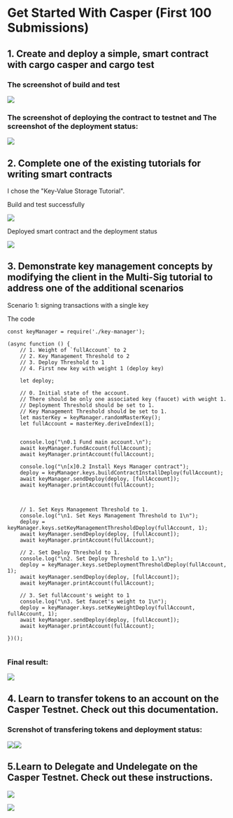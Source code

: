 # Get Started With Casper (First 100 Submissions)


## 1. Create and deploy a simple, smart contract with cargo casper and cargo test


### The screenshot of build and test


![](imgs/1-1.png)



### The screenshot of deploying the contract to testnet and The screenshot of the deployment status:


![](imgs/1-2.png)









## 2. Complete one of the existing tutorials for writing smart contracts
 I chose the "Key-Value Storage Tutorial".

Build and test successfully

![](imgs/2-1.png)

Deployed smart contract and the deployment status

![](imgs/2-2.png)


## 3. Demonstrate key management concepts by modifying the client in the Multi-Sig tutorial to address one of the additional scenarios

Scenario 1: signing transactions with a single key

The code
```
const keyManager = require('./key-manager');

(async function () {
    // 1. Weight of `fullAccount` to 2
    // 2. Key Management Threshold to 2
    // 3. Deploy Threshold to 1
    // 4. First new key with weight 1 (deploy key)

    let deploy;

    // 0. Initial state of the account.
    // There should be only one associated key (faucet) with weight 1.
    // Deployment Threshold should be set to 1.
    // Key Management Threshold should be set to 1.
    let masterKey = keyManager.randomMasterKey();
    let fullAccount = masterKey.deriveIndex(1);    


    console.log("\n0.1 Fund main account.\n");
    await keyManager.fundAccount(fullAccount);
    await keyManager.printAccount(fullAccount);
    
    console.log("\n[x]0.2 Install Keys Manager contract");
    deploy = keyManager.keys.buildContractInstallDeploy(fullAccount);
    await keyManager.sendDeploy(deploy, [fullAccount]);
    await keyManager.printAccount(fullAccount);


    
    // 1. Set Keys Management Threshold to 1.
    console.log("\n1. Set Keys Management Threshold to 1\n");
    deploy = keyManager.keys.setKeyManagementThresholdDeploy(fullAccount, 1);
    await keyManager.sendDeploy(deploy, [fullAccount]);
    await keyManager.printAccount(fullAccount);
    
    // 2. Set Deploy Threshold to 1.
    console.log("\n2. Set Deploy Threshold to 1.\n");
    deploy = keyManager.keys.setDeploymentThresholdDeploy(fullAccount, 1);
    await keyManager.sendDeploy(deploy, [fullAccount]);
    await keyManager.printAccount(fullAccount);
    
    // 3. Set fullAccount's weight to 1
    console.log("\n3. Set faucet's weight to 1\n");
    deploy = keyManager.keys.setKeyWeightDeploy(fullAccount, fullAccount, 1);
    await keyManager.sendDeploy(deploy, [fullAccount]);
    await keyManager.printAccount(fullAccount);
    
})();


```

### Final result:
![](imgs/33.png)

## 4. Learn to transfer tokens to an account on the Casper Testnet. Check out this documentation.
### Screnshot of transfering tokens and deployment status:


![](imgs/4d.png)![](imgs/4-t.png)




## 5.Learn to Delegate and Undelegate on the Casper Testnet. Check out these instructions.



![](imgs/5-1.png)



![](imgs/5-2.png)
